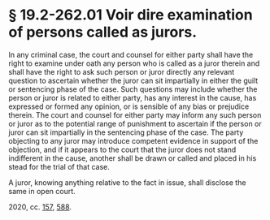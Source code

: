 # § 19.2-262.01 Voir dire examination of persons called as jurors.

<p>In any criminal case, the court and counsel for either party shall have the right to examine under oath any person who is called as a juror therein and shall have the right to ask such person or juror directly any relevant question to ascertain whether the juror can sit impartially in either the guilt or sentencing phase of the case. Such questions may include whether the person or juror is related to either party, has any interest in the cause, has expressed or formed any opinion, or is sensible of any bias or prejudice therein. The court and counsel for either party may inform any such person or juror as to the potential range of punishment to ascertain if the person or juror can sit impartially in the sentencing phase of the case. The party objecting to any juror may introduce competent evidence in support of the objection, and if it appears to the court that the juror does not stand indifferent in the cause, another shall be drawn or called and placed in his stead for the trial of that case.</p><p>A juror, knowing anything relative to the fact in issue, shall disclose the same in open court.</p><p>2020, cc. <a href='http://lis.virginia.gov/cgi-bin/legp604.exe?201+ful+CHAP0157'>157</a>, <a href='http://lis.virginia.gov/cgi-bin/legp604.exe?201+ful+CHAP0588'>588</a>.</p>